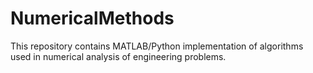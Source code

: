 # NumericalMethods
This repository contains MATLAB/Python implementation of algorithms used in numerical analysis of engineering problems.
